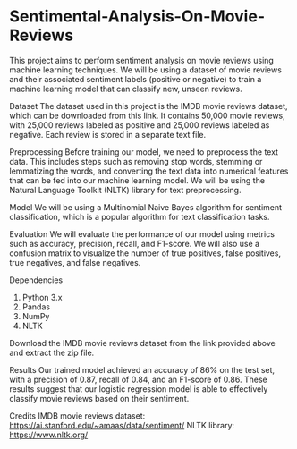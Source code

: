 # Sentimental-Analysis-On-Movie-Reviews
This project aims to perform sentiment analysis on movie reviews using machine learning techniques. We will be using a dataset of movie reviews and their associated sentiment labels (positive or negative) to train a machine learning model that can classify new, unseen reviews.

Dataset
The dataset used in this project is the IMDB movie reviews dataset, which can be downloaded from this link. It contains 50,000 movie reviews, with 25,000 reviews labeled as positive and 25,000 reviews labeled as negative. Each review is stored in a separate text file.

Preprocessing
Before training our model, we need to preprocess the text data. This includes steps such as removing stop words, stemming or lemmatizing the words, and converting the text data into numerical features that can be fed into our machine learning model. We will be using the Natural Language Toolkit (NLTK) library for text preprocessing.

Model
We will be using a Multinomial Naive Bayes algorithm for sentiment classification, which is a popular algorithm for text classification tasks.

Evaluation
We will evaluate the performance of our model using metrics such as accuracy, precision, recall, and F1-score. We will also use a confusion matrix to visualize the number of true positives, false positives, true negatives, and false negatives.

Dependencies
1) Python 3.x
2) Pandas
3) NumPy
4) NLTK

Download the IMDB movie reviews dataset from the link provided above and extract the zip file.

Results
Our trained model achieved an accuracy of 86% on the test set, with a precision of 0.87, recall of 0.84, and an F1-score of 0.86. These results suggest that our logistic regression model is able to effectively classify movie reviews based on their sentiment.

Credits
IMDB movie reviews dataset: https://ai.stanford.edu/~amaas/data/sentiment/
NLTK library: https://www.nltk.org/

